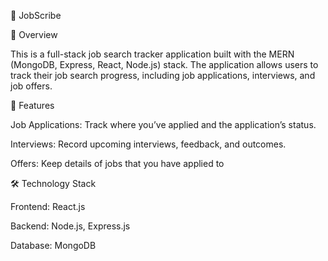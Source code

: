🚀 JobScribe

📔 Overview 

This is a full-stack job search tracker application built with the MERN (MongoDB, Express, React, Node.js) stack. The application allows users to track their job search progress, including job applications, interviews, and job offers.

🎯 Features  

Job Applications: Track where you’ve applied and the application’s status.

Interviews: Record upcoming interviews, feedback, and outcomes.

Offers: Keep details of jobs that you have applied to


🛠️ Technology Stack

Frontend: React.js    

Backend: Node.js, Express.js    

Database: MongoDB  

